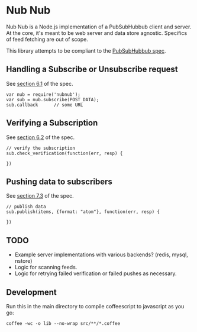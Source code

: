 # Nub Nub

Nub Nub is a Node.js implementation of a PubSubHubbub client and server.  At 
the core, it's meant to be web server and data store agnostic.  Specifics of
feed fetching are out of scope.

This library attempts to be compliant to the [PubSubHubbub spec][spec].

[spec]: http://pubsubhubbub.googlecode.com/svn/trunk/pubsubhubbub-core-0.3.html

## Handling a Subscribe or Unsubscribe request

See [section 6.1][6.1] of the spec.

    var nub = require('nubnub');
    var sub = nub.subscribe(POST_DATA);
    sub.callback      // some URL

## Verifying a Subscription

See [section 6.2][6.2] of the spec.

    // verify the subscription
    sub.check_verification(function(err, resp) {

    })

## Pushing data to subscribers

See [section 7.3][7.3] of the spec.

    // publish data 
    sub.publish(items, {format: "atom"}, function(err, resp) {
      
    })

[6.1]: http://pubsubhubbub.googlecode.com/svn/trunk/pubsubhubbub-core-0.3.html#rfc.section.6.1
[6.2]: http://pubsubhubbub.googlecode.com/svn/trunk/pubsubhubbub-core-0.3.html#rfc.section.6.2
[7.3]: http://pubsubhubbub.googlecode.com/svn/trunk/pubsubhubbub-core-0.3.html#rfc.section.7.3

## TODO

* Example server implementations with various backends?  (redis, mysql, nstore)
* Logic for scanning feeds.
* Logic for retrying failed verification or failed pushes as necessary.

## Development

Run this in the main directory to compile coffeescript to javascript as you go:

    coffee -wc -o lib --no-wrap src/**/*.coffee